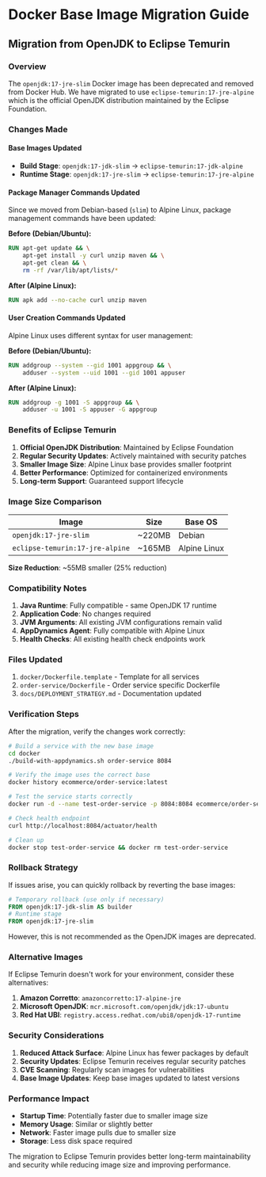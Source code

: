 # Docker Base Image Migration Guide

## Migration from OpenJDK to Eclipse Temurin

### Overview
The `openjdk:17-jre-slim` Docker image has been deprecated and removed from Docker Hub. We have migrated to use `eclipse-temurin:17-jre-alpine` which is the official OpenJDK distribution maintained by the Eclipse Foundation.

### Changes Made

#### Base Images Updated
- **Build Stage**: `openjdk:17-jdk-slim` → `eclipse-temurin:17-jdk-alpine`
- **Runtime Stage**: `openjdk:17-jre-slim` → `eclipse-temurin:17-jre-alpine`

#### Package Manager Commands Updated
Since we moved from Debian-based (`slim`) to Alpine Linux, package management commands have been updated:

**Before (Debian/Ubuntu):**
```dockerfile
RUN apt-get update && \
    apt-get install -y curl unzip maven && \
    apt-get clean && \
    rm -rf /var/lib/apt/lists/*
```

**After (Alpine Linux):**
```dockerfile
RUN apk add --no-cache curl unzip maven
```

#### User Creation Commands Updated
Alpine Linux uses different syntax for user management:

**Before (Debian/Ubuntu):**
```dockerfile
RUN addgroup --system --gid 1001 appgroup && \
    adduser --system --uid 1001 --gid 1001 appuser
```

**After (Alpine Linux):**
```dockerfile
RUN addgroup -g 1001 -S appgroup && \
    adduser -u 1001 -S appuser -G appgroup
```

### Benefits of Eclipse Temurin

1. **Official OpenJDK Distribution**: Maintained by Eclipse Foundation
2. **Regular Security Updates**: Actively maintained with security patches
3. **Smaller Image Size**: Alpine Linux base provides smaller footprint
4. **Better Performance**: Optimized for containerized environments
5. **Long-term Support**: Guaranteed support lifecycle

### Image Size Comparison

| Image | Size | Base OS |
|-------|------|---------|
| `openjdk:17-jre-slim` | ~220MB | Debian |
| `eclipse-temurin:17-jre-alpine` | ~165MB | Alpine Linux |

**Size Reduction**: ~55MB smaller (25% reduction)

### Compatibility Notes

1. **Java Runtime**: Fully compatible - same OpenJDK 17 runtime
2. **Application Code**: No changes required
3. **JVM Arguments**: All existing JVM configurations remain valid
4. **AppDynamics Agent**: Fully compatible with Alpine Linux
5. **Health Checks**: All existing health check endpoints work

### Files Updated

1. `docker/Dockerfile.template` - Template for all services
2. `order-service/Dockerfile` - Order service specific Dockerfile
3. `docs/DEPLOYMENT_STRATEGY.md` - Documentation updated

### Verification Steps

After the migration, verify the changes work correctly:

```bash
# Build a service with the new base image
cd docker
./build-with-appdynamics.sh order-service 8084

# Verify the image uses the correct base
docker history ecommerce/order-service:latest

# Test the service starts correctly
docker run -d --name test-order-service -p 8084:8084 ecommerce/order-service:latest

# Check health endpoint
curl http://localhost:8084/actuator/health

# Clean up
docker stop test-order-service && docker rm test-order-service
```

### Rollback Strategy

If issues arise, you can quickly rollback by reverting the base images:

```dockerfile
# Temporary rollback (use only if necessary)
FROM openjdk:17-jdk-slim AS builder
# Runtime stage  
FROM openjdk:17-jre-slim
```

However, this is not recommended as the OpenJDK images are deprecated.

### Alternative Images

If Eclipse Temurin doesn't work for your environment, consider these alternatives:

1. **Amazon Corretto**: `amazoncorretto:17-alpine-jre`
2. **Microsoft OpenJDK**: `mcr.microsoft.com/openjdk/jdk:17-ubuntu`
3. **Red Hat UBI**: `registry.access.redhat.com/ubi8/openjdk-17-runtime`

### Security Considerations

1. **Reduced Attack Surface**: Alpine Linux has fewer packages by default
2. **Security Updates**: Eclipse Temurin receives regular security patches
3. **CVE Scanning**: Regularly scan images for vulnerabilities
4. **Base Image Updates**: Keep base images updated to latest versions

### Performance Impact

- **Startup Time**: Potentially faster due to smaller image size
- **Memory Usage**: Similar or slightly better
- **Network**: Faster image pulls due to smaller size
- **Storage**: Less disk space required

The migration to Eclipse Temurin provides better long-term maintainability and security while reducing image size and improving performance.